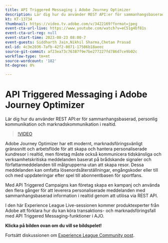 ```yaml
---
title: API Triggered Messaging i Adobe Journey Optimizer
description: Lär dig hur du använder REST API:er för sammanhangsbaserad, personlig kommunikation och marknadskommunikation i realtid.
kt: KT-13734
thumbnail: https://video.tv.adobe.com/v/3422169?format=jpeg
event-cta-url-live: https://www.youtube.com/watch?v=eC51g4bf81s
event-cta-url-reg: null
event-start-time: 2023-08-23 08:00-7
event-guests: Siddharth Jain,Nikhil Sharma,Chetan Prasad
exl-id: 4c3e2036-7afb-42f2-8071-17586b18aeec
source-git-commit: af23ea73c76387f9e7be277227fd786d7ce9b02c
workflow-type: tm+mt
source-wordcount: '182'
ht-degree: 0%

---
```


# API Triggered Messaging i Adobe Journey Optimizer

Lär dig hur du använder REST API:er för sammanhangsbaserad, personlig kommunikation och marknadskommunikation i realtid.

>[!VIDEO](https://video.tv.adobe.com/v/3422169/?learn=on)

Adobe Journey Optimizer har ett modernt, marknadsföringsvänligt gränssnitt och arbetsflöde för att skapa och hantera personaliserade kundresor i realtid, men företag måste också kommunicera tidskänsliga och verksamhetskritiska meddelanden baserat på brådskande signaler och författarmeddelanden till målgrupperna utan att skapa resor. Dessa meddelanden kan omfatta lösenordsåterställningar, engångskoder eller till och med uppdateringar efter spel till abonnentbasen för sportfans.

Med API Triggered Campaigns kan företag skapa en kampanj och använda den flera gånger för att leverera personaliserade meddelanden med sammanhangsbaserad information i realtid genom att utlösa via REST API.

I den här Experience League Live-sessionen kommer produktexperter från Adobe att förklara hur du kan köra transaktions- och marknadsföringsfall med API Triggered Messaging-funktioner i AJO.

**Klicka på bilden ovan om du vill se bildspelet!**

Fortsätt diskussionen om [Experience League Community post](https://experienceleaguecommunities.adobe.com/t5/journey-optimizer-discussions/experience-league-live-post-session-discussion-api-triggered/m-p/614273#M132).
